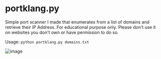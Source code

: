 # portklang.py
Simple port scanner I made that enumerates from a list of domains and retrieve their IP Address. 
For educational purpose only. Please don't use it on websites you don't own or have permission to do so.  

Usage:
`python portklang.py domains.txt`

![image](https://user-images.githubusercontent.com/92495243/151784061-fe402e0c-b1a5-4629-91b6-46b5cf23e426.png)

